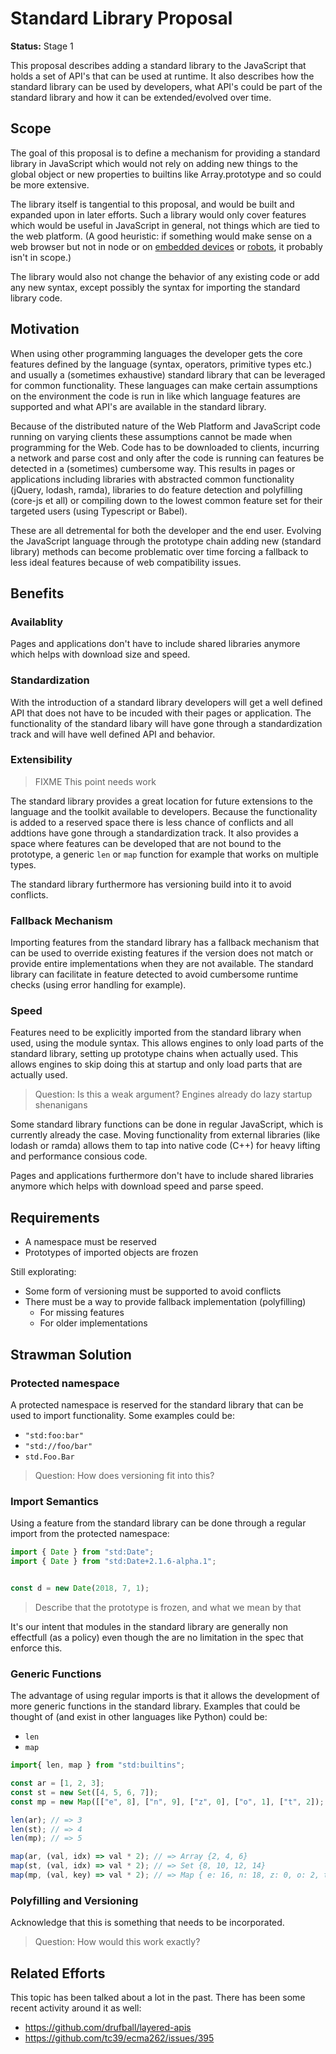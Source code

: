 # Standard Library Proposal

**Status:** Stage 1

This proposal describes adding a standard library to the JavaScript that holds a set of API's that can be used at runtime. It also describes how the standard library can be used by developers, what API's could be part of the standard library and how it can be extended/evolved over time.

## Scope

The goal of this proposal is to define a mechanism for providing a standard library in JavaScript which would not rely on adding new things to the global object or new properties to builtins like Array.prototype and so could be more extensive.

The library itself is tangential to this proposal, and would be built and expanded upon in later efforts. Such a library would only cover features which would be useful in JavaScript in general, not things which are tied to the web platform. (A good heuristic: if something would make sense on a web browser but not in node or on [embedded devices](https://www.moddable.com/) or [robots](http://johnny-five.io/), it probably isn't in scope.)

The library would also not change the behavior of any existing code or add any new syntax, except possibly the syntax for importing the standard library code.

## Motivation

When using other programming languages the developer gets the core features defined by the language (syntax, operators, primitive types etc.) and usually a (sometimes exhaustive) standard library that can be leveraged for common functionality. These languages can make certain assumptions on the environment the code is run in like which language features are supported and what API's are available in the standard library.

Because of the distributed nature of the Web Platform and JavaScript code running on varying clients these assumptions cannot be made when programming for the Web. Code has to be downloaded to clients, incurring a network and parse cost and only after the code is running can features be detected in a (sometimes) cumbersome way. This results in pages or applications including libraries with abstracted common functionality (jQuery, lodash, ramda), libraries to do feature detection and polyfilling (core-js et all) or compiling down to the lowest common feature set for their targeted users (using Typescript or Babel).

These are all detremental for both the developer and the end user. Evolving the JavaScript language through the prototype chain adding new (standard library) methods can become problematic over time forcing a fallback to less ideal features because of web compatibility issues.

## Benefits

### **Availablity**

Pages and applications don't have to include shared libraries anymore which helps with download size and speed.

### **Standardization**

With the introduction of a standard library developers will get a well defined API that does not have to be incuded with their pages or application. The functionality of the standard libary will have gone through a standardization track and will have well defined API and behavior.

### **Extensibility**

> FIXME This point needs work

The standard library provides a great location for future extensions to the language and the toolkit available to developers. Because the functionality is added to a reserved space there is less chance of conflicts and all addtions have gone through a standardization track. It also provides a space where features can be developed that are not bound to the prototype, a generic `len` or `map` function for example that works on multiple types.

The standard library furthermore has versioning build into it to avoid conflicts.

### **Fallback Mechanism**

Importing features from the standard library has a fallback mechanism that can be used to override existing features if the version does not match or provide entire implementations when they are not available. The standard library can facilitate in feature detected to avoid cumbersome runtime checks (using error handling for example).

### **Speed**

Features need to be explicitly imported from the standard library when used, using the module syntax. This allows engines to only load parts of the standard library, setting up prototype chains when actually used. This allows engines to skip doing this at startup and only load parts that are actually used.

> Question: Is this a weak argument? Engines already do lazy startup shenanigans

Some standard library functions can be done in regular JavaScript, which is currently already the case. Moving functionality from external libraries (like lodash or ramda) allows them to tap into native code (C++) for heavy lifting and performance consious code.

Pages and applications furthermore don't have to include shared libraries anymore which helps with download speed and parse speed.

## Requirements

- A namespace must be reserved
- Prototypes of imported objects are frozen

Still explorating:

- Some form of versioning must be supported to avoid conflicts
- There must be a way to provide fallback implementation (polyfilling)
  - For missing features
  - For older implementations

## Strawman Solution

### Protected namespace

A protected namespace is reserved for the standard library that can be used to import functionality. Some examples could be:

- `"std:foo:bar"`
- `"std://foo/bar"`
- `std.Foo.Bar`

> Question: How does versioning fit into this?

### Import Semantics

Using a feature from the standard library can be done through a regular import from the protected namespace:

```js
import { Date } from "std:Date";
import { Date } from "std:Date+2.1.6-alpha.1";


const d = new Date(2018, 7, 1);
```

> Describe that the prototype is frozen, and what we mean by that

It's our intent that modules in the standard library are generally non effectfull (as a policy) even though the are no limitation in the spec that enforce this.

### Generic Functions

The advantage of using regular imports is that it allows the development of more generic functions in the standard library. Examples that could be thought of (and exist in other languages like Python) could be:

- `len`
- `map`

```js
import{ len, map } from "std:builtins";

const ar = [1, 2, 3];
const st = new Set([4, 5, 6, 7]);
const mp = new Map([["e", 8], ["n", 9], ["z", 0], ["o", 1], ["t", 2]);

len(ar); // => 3
len(st); // => 4
len(mp); // => 5

map(ar, (val, idx) => val * 2); // => Array {2, 4, 6}
map(st, (val, idx) => val * 2); // => Set {8, 10, 12, 14}
map(mp, (val, key) => val * 2); // => Map { e: 16, n: 18, z: 0, o: 2, t: 4 }
```

### Polyfilling and Versioning

Acknowledge that this is something that needs to be incorporated.

> Question: How would this work exactly?

## Related Efforts

This topic has been talked about a lot in the past. There has been some recent activity around it as well:

- <https://github.com/drufball/layered-apis>
- <https://github.com/tc39/ecma262/issues/395>



